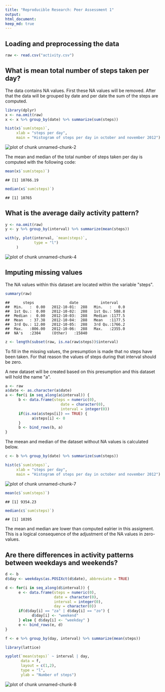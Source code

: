 ```yaml
---
title: "Reproducible Research: Peer Assessment 1"
output: 
html_document:
keep_md: true
---
```



## Loading and preprocessing the data

```r
raw <- read.csv("activity.csv")
```

## What is mean total number of steps taken per day?

The data contains NA values. First these NA values will be removed. After that the data will be grouped by date and per date the sum of the steps are computed. 

```r
library(dplyr)
x <- na.omit(raw)
x <- x %>% group_by(date) %>% summarize(sum(steps))

hist(x$`sum(steps)`, 
     xlab = "steps per day", 
     main = "Histogram of steps per day in october and november 2012")
```

![plot of chunk unnamed-chunk-2](figure/unnamed-chunk-2-1.png) 

The mean and median of the total number of steps taken per day is computed with the following code:

```r
mean(x$`sum(steps)`)
```

```
## [1] 10766.19
```

```r
median(x$`sum(steps)`)
```

```
## [1] 10765
```


## What is the average daily activity pattern?


```r
y <- na.omit(raw)
y <- y %>% group_by(interval) %>% summarize(mean(steps))

with(y, plot(interval, `mean(steps)`, 
             type = "l")
     )
```

![plot of chunk unnamed-chunk-4](figure/unnamed-chunk-4-1.png) 


## Imputing missing values

The NA values within this dataset are located within the variable "steps". 

```r
summary(raw)
```

```
##      steps                date          interval     
##  Min.   :  0.00   2012-10-01:  288   Min.   :   0.0  
##  1st Qu.:  0.00   2012-10-02:  288   1st Qu.: 588.8  
##  Median :  0.00   2012-10-03:  288   Median :1177.5  
##  Mean   : 37.38   2012-10-04:  288   Mean   :1177.5  
##  3rd Qu.: 12.00   2012-10-05:  288   3rd Qu.:1766.2  
##  Max.   :806.00   2012-10-06:  288   Max.   :2355.0  
##  NA's   :2304     (Other)   :15840
```

```r
z <- length(subset(raw, is.na(raw$steps))$interval)
```

To fill in the missing values, the presumption is made that no steps have been taken. For that reason the values of steps during that interval should be zero.

A new dataset will be created based on this presumption and this dataset will hold the name "a".


```r
a <- raw
a$date <- as.character(a$date)
a <- for(i in seq_along(a$interval)) { 
      b <- data.frame(steps = numeric(0),
                         date = character(0),
                         interval = integer(0))
      if(is.na(a$steps[i]) == TRUE) {
            a$steps[i] <- 0
      }
      b <- bind_rows(b, a)
}
```

The meean and median of the dataset without NA values is calculated below.

```r
c <- b %>% group_by(date) %>% summarize(sum(steps))

hist(c$`sum(steps)`, 
     xlab = "steps per day", 
     main = "Histogram of steps per day in october and november 2012")
```

![plot of chunk unnamed-chunk-7](figure/unnamed-chunk-7-1.png) 

```r
mean(c$`sum(steps)`)
```

```
## [1] 9354.23
```

```r
median(c$`sum(steps)`)
```

```
## [1] 10395
```

The mean and median are lower than computed ealrier in this assigment. This is a logical consequence of the adjustment of the NA values in zero-values.

## Are there differences in activity patterns between weekdays and weekends?


```r
d <- b
d$day <- weekdays(as.POSIXct(d$date), abbreviate = TRUE)

d <- for(i in seq_along(d$interval)) { 
      e <- data.frame(steps = numeric(0),
                      date = character(0),
                      interval = integer(0),
                      day = character(0))
      if(d$day[i] == "za" | d$day[i] == "zo") {
            d$day[i] <- "weekend"
      } else { d$day[i] <- "weekday" }
      e <- bind_rows(e, d)
}

f <- e %>% group_by(day, interval) %>% summarize(mean(steps))

library(lattice)

xyplot(`mean(steps)` ~ interval | day, 
       data = f, 
       layout = c(1,2),
       type = "l",
       ylab = "Number of steps")
```

![plot of chunk unnamed-chunk-8](figure/unnamed-chunk-8-1.png) 

